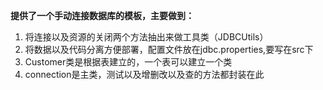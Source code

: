 **提供了一个手动连接数据库的模板，主要做到：**

1. 将连接以及资源的关闭两个方法抽出来做工具类（JDBCUtils）
2. 将数据以及代码分离方便部署，配置文件放在jdbc.properties,要写在src下
3. Customer类是根据表建立的，一个表可以建立一个类
4. connection是主类，测试以及增删改以及查的方法都封装在此